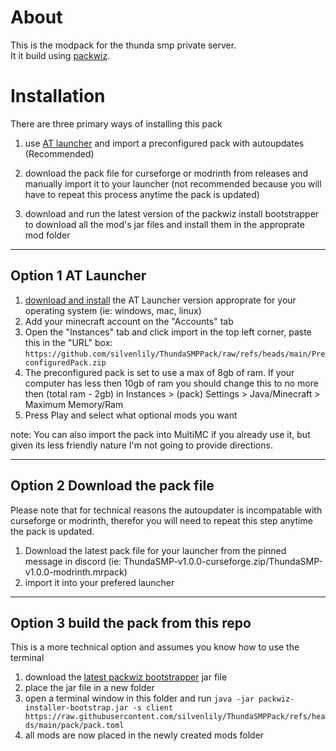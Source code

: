 # About

This is the modpack for the thunda smp private server.  
It it build using [packwiz](https://packwiz.infra.link/).

# Installation

There are three primary ways of installing this pack

1. use [AT launcher](https://atlauncher.com/) and import a preconfigured pack with autoupdates (Recommended)

2. download the pack file for curseforge or modrinth from releases and manually import it to your launcher (not recommended because you will have to repeat this process anytime the pack is updated)

3. download and run the latest version of the packwiz install bootstrapper to download all the mod's jar files and install them in the approprate mod folder

---
## Option 1 AT Launcher

1. [download and install](https://atlauncher.com/downloads) the AT Launcher version approprate for your operating system (ie: windows, mac, linux)
2. Add your minecraft account on the "Accounts" tab
3. Open the "Instances" tab and click import in the top left corner, paste this in the "URL" box: `https://github.com/silvenlily/ThundaSMPPack/raw/refs/heads/main/PreconfiguredPack.zip`
4. The preconfigured pack is set to use a max of 8gb of ram. If your computer has less then 10gb of ram you should change this to no more then (total ram - 2gb) in Instances > (pack) Settings > Java/Minecraft > Maximum Memory/Ram
5. Press Play and select what optional mods you want

note: You can also import the pack into MultiMC if you already use it, but given its less friendly nature I'm not going to provide directions.

---
## Option 2 Download the pack file

Please note that for technical reasons the autoupdater is incompatable with curseforge or modrinth, therefor you will need to repeat this step anytime the pack is updated.

1. Download the latest pack file for your launcher from the pinned message in discord (ie: ThundaSMP-v1.0.0-curseforge.zip/ThundaSMP-v1.0.0-modrinth.mrpack)
2. import it into your prefered launcher

---
## Option 3 build the pack from this repo

This is a more technical option and assumes you know how to use the terminal

1. download the [latest packwiz bootstrapper](https://github.com/packwiz/packwiz-installer-bootstrap/releases) jar file
2. place the jar file in a new folder
3. open a terminal window in this folder and run `java -jar packwiz-installer-bootstrap.jar -s client https://raw.githubusercontent.com/silvenlily/ThundaSMPPack/refs/heads/main/pack/pack.toml`
4. all mods are now placed in the newly created mods folder
